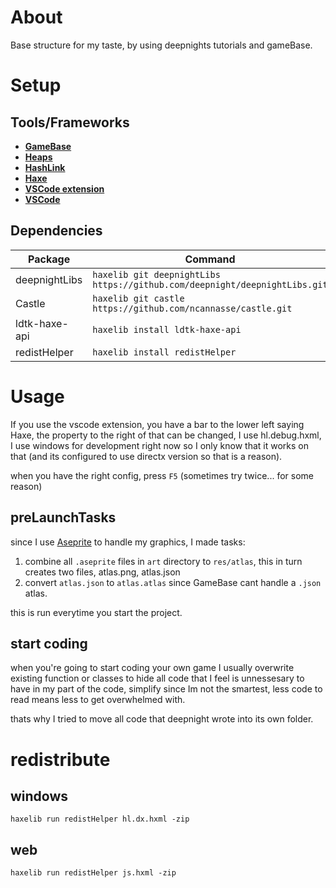 # About

Base structure for my taste,
by using deepnights tutorials and gameBase.

# Setup
## Tools/Frameworks
- [**GameBase**](https://github.com/deepnight/gameBase)
- [**Heaps**](https://heaps.io)
- [**HashLink**](https://hashlink.haxe.org/#download)
- [**Haxe**](https://haxe.org)
- [**VSCode extension**](https://marketplace.visualstudio.com/items?itemName=vshaxe.haxe-extension-pack)
- [**VSCode**](https://code.visualstudio.com/)
## Dependencies
Package | Command
--- | ---
deepnightLibs | `haxelib git deepnightLibs https://github.com/deepnight/deepnightLibs.git`
Castle | `haxelib git castle https://github.com/ncannasse/castle.git`
ldtk-haxe-api | `haxelib install ldtk-haxe-api`
redistHelper | `haxelib install redistHelper`

# Usage
If you use the vscode extension, you have a bar to the lower left saying Haxe, the property to the right of that can be changed, I use hl.debug.hxml, I use windows for development right now so I only know that it works on that (and its configured to use directx version so that is a reason).

when you have the right config, press `F5` (sometimes try twice... for some reason)

## preLaunchTasks

since I use [Aseprite](https://www.aseprite.org/) to handle my graphics, I made tasks:
1. combine all `.aseprite` files in `art` directory to `res/atlas`, this in turn creates two files, atlas.png, atlas.json
2. convert `atlas.json` to `atlas.atlas` since GameBase cant handle a `.json` atlas.

this is run everytime you start the project.

## start coding

when you're going to start coding your own game I usually overwrite existing function or classes to hide all code that I feel is unnessesary to have in my part of the code, simplify since Im not the smartest, less code to read means less to get overwhelmed with.

thats why I tried to move all code that deepnight wrote into its own folder.

# redistribute
## windows
`haxelib run redistHelper hl.dx.hxml -zip`

## web
`haxelib run redistHelper js.hxml -zip`